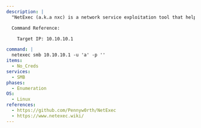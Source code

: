 ```yaml
---
description: |
  "NetExec (a.k.a nxc) is a network service exploitation tool that helps automate assessing the security of large networks." - https://www.netexec.wiki/. This command will enumerate the SMB host using anonymous access. 

  Command Reference:

  	Target IP: 10.10.10.1

command: |
  netexec smb 10.10.10.1 -u 'a' -p ''
items:
  - No_Creds
services:
  - SMB
phases:
  - Enumeration
OS:
  - Linux
references:
  - https://github.com/Pennyw0rth/NetExec
  - https://www.netexec.wiki/
---
```

